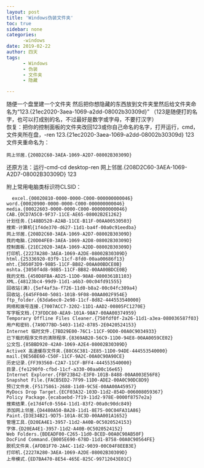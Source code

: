 ```yaml
---
layout: post
title: 'Windows伪装文件夹'
toc: true
sidebar: none
categories:
      -windows
date: 2019-02-22
author: 四天
tags:
      - Windows
      - 伪装
      - 文件夹
      - 隐藏

---
```


随便一个盘里建一个文件夹 然后把你想隐藏的东西放到文件夹里然后给文件夹命名为“123.{21ec2020-3aea-1069-a2dd-08002b30309d}” （123是随便打的名字，也可以打成别的名，不过最好是数字或字母，不要打汉字）  
恢复：把你的控制面板的文件夹改回123或你自己命名的名字，打开运行，cmd，文件夹所在盘，-ren 123.{21ec2020-3aea-1069-a2dd-08002b30309d} 123  
文件夹重命名为：
<pre><code class="language-css">网上邻居.{208D2C60-3AEA-1069-A2D7-08002B30309D}  </code></pre>
还原方法：运行-cmd-cd desktop-ren 网上邻居.{208D2C60-3AEA-1069-A2D7-08002B30309D} 123  
 
附上常用电脑类标识符CLSID：
<pre><code class="language-css">  excel.{00020810-0000-0000-C000-000000000046}  
word.{00020900-0000-0000-C000-000000000046}  
media.{00022603-0000-0000-C000-000000000046}  
CAB.{0CD7A5C0-9F37-11CE-AE65-08002B2E1262}  
计划任务.{148BD520-A2AB-11CE-B11F-00AA00530503}  
搜索-计算机{1f4de370-d627-11d1-ba4f-00a0c91eedba}  
网上邻居.{208D2C60-3AEA-1069-A2D7-08002B30309D}  
我的电脑.{20D04FE0-3AEA-1069-A2D8-08002B30309D}  
控制面板.{21EC2020-3AEA-1069-A2DD-08002B30309D}  
打印机.{2227A280-3AEA-1069-A2DE-08002B30309D}  
html.{25336920-03f9-11cf-8fd0-00aa00686f13}  
mht.{3050F3D9-98B5-11CF-BB82-00AA00BDCE0B}  
mshta.{3050f4d8-98B5-11CF-BB82-00AA00BDCE0B}  
我的文档.{450D8FBA-AD25-11D0-98A8-0800361B1103}  
XML.{48123bc4-99d9-11d1-a6b3-00c04fd91555}  
回收站(满).{5ef4af3a-f726-11d0-b8a2-00c04fc309a4}  
回收站.{645FF040-5081-101B-9F08-00AA002F954E}  
ftp_folder.{63da6ec0-2e98-11cf-8d82-444553540000}  
网络和拨号连接.{7007ACC7-3202-11D1-AAD2-00805FC1270E}  
写字板文档.{73FDDC80-AEA9-101A-98A7-00AA00374959}  
Temporary Offline Files Cleaner.{750fdf0f-2a26-11d1-a3ea-080036587f03}  
用户和密码.{7A9D77BD-5403-11d2-8785-2E0420524153}  
Internet 临时文件.{7BD29E00-76C1-11CF-9DD0-00A0C9034933}  
已下载的程序文件的清除程序.{8369AB20-56C9-11D0-94E8-00AA0059CE02}  
公文包.{85BBD920-42A0-1069-A2E4-08002B30309D}  
ActiveX 高速缓存文件夹.{88C6C381-2E85-11D0-94DE-444553540000}    
mail.{9E56BE60-C50F-11CF-9A2C-00A0C90A90CE}  
历史记录.{FF393560-C2A7-11CF-BFF4-444553540000}    
目录.{fe1290f0-cfbd-11cf-a330-00aa00c16e65}  
Internet Explorer.{FBF23B42-E3F0-101B-8488-00AA003E56F8}  
Snapshot File.{FACB5ED2-7F99-11D0-ADE2-00A0C90DC8D9}  
预订文件夹.{F5175861-2688-11d0-9C5E-00AA00A45957}  
MyDocs Drop Target.{ECF03A32-103D-11d2-854D-006008059367}  
Policy Package.{ecabaebd-7f19-11d2-978E-0000f8757e2a}  
搜索结果.{e17d4fc0-5564-11d1-83f2-00a0c90dc849}  
添加网上邻居.{D4480A50-BA28-11d1-8E75-00C04FA31A86}  
Paint.{D3E34B21-9D75-101A-8C3D-00AA001A1652}  
管理工具.{D20EA4E1-3957-11d2-A40B-0C5020524153}  
字体.{D20EA4E1-3957-11d2-A40B-0C5020524152}  
Web Folders.{BDEADF00-C265-11d0-BCED-00A0C90AB50F}  
DocFind Command.{B005E690-678D-11d1-B758-00A0C90564FE}  
脱机文件夹.{AFDB1F70-2A4C-11d2-9039-00C04F8EEB3E}  
打印机.{2227A280-3AEA-1069-A2DE-08002B30309D}  
上帝模式.{ED7BA470-8E54-465E-825C-99712043E01C}</code></pre>

